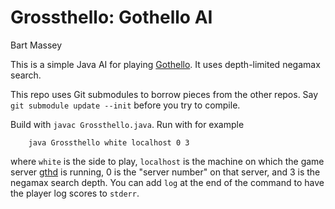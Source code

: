 # Grossthello: Gothello AI
Bart Massey

This is a simple Java AI for playing
[Gothello](http://pdx-cs-ai.github.io/gothello-project). It
uses depth-limited negamax search.

This repo uses Git submodules to borrow pieces from the
other repos. Say `git submodule update --init` before you
try to compile.

Build with `javac Grossthello.java`. Run with for example

        java Grossthello white localhost 0 3

where `white` is the side to play, `localhost` is the
machine on which the game server
[gthd](http://pdx-cs-ai.github.com/gothello-gthd) is
running, 0 is the "server number" on that server, and
3 is the negamax search depth. You can add `log` at the end
of the command to have the player log scores to `stderr`.
